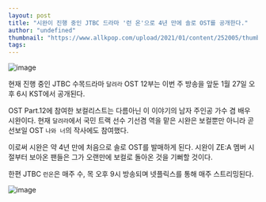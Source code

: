 ```yaml
---
layout: post
title: "시완이 진행 중인 JTBC 드라마 '런 온'으로 4년 만에 솔로 OST를 공개한다."
author: "undefined"
thumbnail: "https://www.allkpop.com/upload/2021/01/content/252005/thumb/1611623143-20210125-siwan.jpg"
tags: 
---
```



![image](https://www.allkpop.com/upload/2021/01/content/252005/1611623143-20210125-siwan.jpg)

현재 진행 중인 JTBC 수목드라마 `달려라` OST 12부는 이번 주 방송을 앞둔 1월 27일 오후 6시 KST에서 공개된다.

OST Part.12에 참여한 보컬리스트는 다름아닌 이 이야기의 남자 주인공 가수 겸 배우 시완이다. 현재 `달려라`에서 국민 트랙 선수 기선겸 역을 맡은 시완은 보컬뿐만 아니라 곧 선보일 OST `나와 너`의 작사에도 참여했다.

이로써 시완은 약 4년 만에 처음으로 솔로 OST를 발매하게 된다. 시완이 ZE:A 멤버 시절부터 보아온 팬들은 그가 오랜만에 보컬로 돌아온 것을 기뻐할 것이다.

한편 JTBC `런온`은 매주 수, 목 오후 9시 방송되며 넷플릭스를 통해 매주 스트리밍된다.

![image](https://www.allkpop.com/upload/2021/01/content/252005/1611623149-1.jpeg)